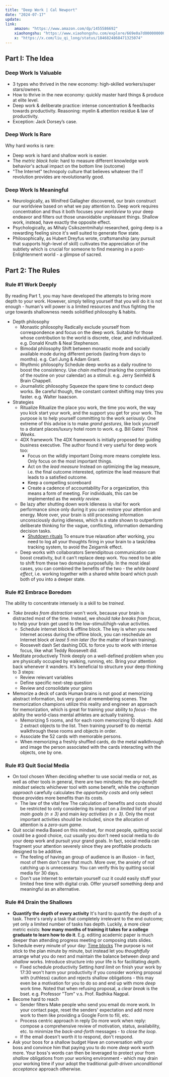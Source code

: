 ```yaml
---
title: "Deep Work | Cal Newport"
date: "2024-07-17"
update: 
link:
    amazon: "https://www.amazon.com/dp/1455586692"
    xiaohongshu: "https://www.xiaohongshu.com/explore/669e0a7d000000000500499e"
    x: "https://x.com/liu_qi_long/status/1846824868471325074"
---
```


## Part I: The Idea

### Deep Work Is Valuable

- 3 types who thrived in the new economy: high-skilled workers/super stars/owners.
- How to thrive in the new economy: quickly master hard things & produce at elite level.
- Deep work & deliberate practice: intense concentration & feedbacks towards productivity.
    Reasoning: myelin & attention residue & law of productivity.
- Exception: Jack Dorsey’s case.

### Deep Work Is Rare

Why hard works is rare:

- Deep work is hard and shallow work is easier.
- The _metric black hole_: hard to measure different knowledge work behavior's actual impact on the bottom line (outcome)
- "The Internet" technopoly culture that believes whatever the IT revolution provides are revolutionarily good.

### Deep Work Is Meaningful

- Neurologically, as Winifred Gallagher discovered, our brain construct our worldview based on what we pay attention to. Deep work requires concentration and thus it both focuses your _worldview_ to your deep endeavor and filters out those unavoidable unpleasant things. Shallow work, instead, have exactly the opposite effect.
- Psychologically, as Mihaly Csikszentmihalyi researched, going deep is a rewarding feeling since it's well suited to generate flow state.
- Philosophically, as Hubert Dreyfus wrote, craftsmanship (any pursuit that supports high-level of skill) cultivates the appreciation of the subtlety which is crucial for someone to find meaning in a post-Enlightenment world - a glimpse of sacred.

## Part 2: The Rules


### Rule #1 Work Deeply

By reading Part 1, you may have developed the attempts to bring more depth to your work. However, simply telling yourself that you will do it is not enough - human's will power is a limited resources and thus fighting the urge towards shallowness needs solidified philosophy & habits.

- Depth philosophy
    - Monastic philosophy
        Radically exclude yourself from correspondence and focus on the deep work. Suitable for those whose contribution to the world is discrete, clear, and individualized.
        e.g. Donald Knuth & Neal Stephenson.
    - Bimodal philosophy
        Shift between monastic mode and socially available mode during different periods (lasting from days to months).
        e.g. Carl Jung & Adam Grant.
    - Rhythmic philosophy
        Schedule deep works as a daily routine to boost the consistency. Use _chain method_ (marking the completions of the routine on your calendar) as a stimuli.
        e.g. Jerry Seinfeld & Brain Chappell.
    - Journalistic philosophy
        Squeeze the spare time to conduct deep works. Be careful though, the constant context shifting may tires you faster.
        e.g. Walter Isaacson.
- Strategies
    - Ritualize
        Ritualize the place you work, the time you work, the way you kick start your work, and the support you get for your work. The purpose is to help yourself committing to the work _seriously_.
        One extreme of this advise is to make _grand gestures_, like lock yourself to a distant places/luxury hotel room to work. e.g. Bill Gates' _Think Weeks_.
    - 4DX framework
        The 4DX framework is initially proposed for guiding business executive. The author found it very useful for deep work too:
        - Focus on the wildly important
            Doing more means complete less. Only focus on the most important things.
        - Act on the _lead measure_
            Instead on optimizing the lag measure, i.e. the final outcome interested, optimize the lead measure that leads to a satisfied outcome.
        - Keep a compelling scoreboard
        - Create a cadence of accountability
            For a organization, this means a form of meeting. For individuals, this can be implemented as the _weekly review_.
    - Be lazy after shutting down work
        Idleness is vital for work performance since only during it you can restore your attention and energy. More over, your brain is still processing information unconsciously during idleness, which is a state shown to outperform deliberate thinking for the vague, conflicting, information demanding decision tasks.
        - [Shutdown rituals](https://qilong-liu.vercel.app/blog/cal-newport-time-management)
            To ensure true relaxation after working, you need to log all your thoughts firing in your brain to a task/idea tracking system, to avoid the Zeigarnik effect.
    - Deep works with collaborators
        Serendipitous communication can boost creativity, but it can't replace deep work. You need to be able to shift from these two domains purposefully. In the most ideal cases, you can combined the benefits of the two - the _white board effect_, i.e. working together with a shared white board which push both of you into a deeper state.

### Rule #2 Embrace Boredom

The ability to concentrate intensely is a skill to be _trained_.

- _Take breaks from distraction_ won't work, because your brain is distracted most of the time. Instead, we should _take breaks from focus_, to help your brain get used to the low-stimuli/high-value activities.
    - Schedule internet block & offline block. The key is when you need Internet access during the offline block, you can reschedule an Internet block _at least 5 min later_ (for the matter of brain training).
    - Roosevelt dash
        Set dashing DDL to force you to work with intense focus, like what Teddy Roosevelt did.
- Meditate productively
    Think deeply on a well-defined problem when you are physically occupied by walking, running, etc. Bring your attention back whenever it wanders. It's beneficial to structure your deep thinking to 3 steps:
    - Review relevant variables
    - Define specific next-step question
    - Review and consolidate your gains
- Memorize a deck of cards
    Human brains is not good at memorizing abstract information, but very good at remembering scenes. The memorization champions utilize this reality and engineer an approach for memorization, which is great for training your ability to _focus_ - the ability the world-class mental athletes are actually training.
    - Memorizing 5 rooms, and for each room memorizing 10 objects. Add 2 extract objects to the list. Then training yourself to do mental walkthrough these rooms and objects in order.
    - Associate the 52 cards with memorable persons.
    - When memorizing a freshly shuffled cards, do the metal walkthrough and image the person associated with the cards interacting with the objects, one by one.

### Rule #3 Quit Social Media

- On tool chosen
    When deciding whether to use social media or not, as well as other tools in general, there are two mindsets: the _any-benefit mindset_ selects whichever tool with some benefit, while the _craftsman approach_ carefully calculates the _opportunity costs_ and only select those provides more benefits than its costs.
    - The law of the vital few
        The calculation of benefits and costs should be restricted to only considering its impact on a _limited_ list of your _main goals ($n \leq 3$)_ and main _key activities ($n \leq 3$)_. Only the most important activities should be included, since the allocation of attention is a _zero-sum game_.
- Quit social media
    Based on this mindset, for most people, quitting social could be a good choice, cuz usually you don't need social media to do your deep work and pursuit your grand goals. In fact, social media can fragment your attention severely since they are profitable products designed to be additive.
    - The feeling of having an group of audience is an illusion - in fact, most of them don't care that much. More over, the anxiety of not catching up is unnecessary. You can verify this by quitting social media for 30 days.
    - Don't use Internet to entertain yourself cuz it could easily stuff your limited free time with digital crab. Offer yourself something deep and meaningful as an alternative.

### Rule #4 Drain the Shallows

- **Quantify the depth of every activity**
    It's hard to quantify the depth of a task. There's rarely a task that completely irrelevant to the end outcome; yet only a limited number of tasks has depth.
    Luckily, a more _clear_ metric exists: **how many months of training it takes for a college graduate to learn how to do it**.
    E.g. editing academic paper is much deeper than attending progress meeting or composing stats slides.
- Schedule every minute of your day: [Time blocks](https://qilong-liu.vercel.app/blog/cal-newport-time-management)
    The purpose is not stick to the plan minute by minute, but instead let you _thoughtfully_ arrange what you do next and maintain the balance between _deep_ and _shallow_ works. Introduce structure into your life is for facilitating _depth_.
    - Fixed schedule productivity
        Setting _hard limit_ on finish your work by 17:30 won't harm your productivity if you consider working proposal with (ruthless) caution and rejects shallow obligations - this may even be a motivation for you to do so and end up with more _deep_ work time.
        Noted that when refusing proposal, a _clear break_ is the bset.
        e.g. Professor "Tom" v.s. Prof. Radhika Nagpal.
- Become hard to reach
    - Sender filters
        Make people who send you email do more work. In your contact page, reset the senders' expectation and add more work to them like providing a Google Form to fill, etc.
    - Process centric approach in reply
        Do more work when reply: compose a comprehensive review of motivation, status, availability, etc. to minimize the _back-and-forth_ messages - to _close the loop_.
    - If the email doesn't worth it to respond, don't respond.
- Ask your boos for a shallow budget
    Have an conversation with your boss and convince him that paying you to do more _deep_ work worth more. Your boss's words can then be leveraged to protect your from _shallow_ obligations from your working environment - which may drain your working time if your adopt the traditional _guilt-driven unconditional acceptance_ approach otherwise.